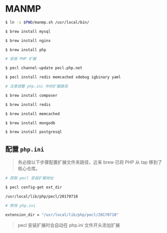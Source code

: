 # MANMP

```bash
$ ln -s $PWD/manmp.sh /usr/local/bin/
```

```bash
$ brew install mysql

$ brew install nginx

$ brew install php

# 安装 PHP 扩展

$ pecl channel-update pecl.php.net

$ pecl install redis memcached xdebug igbinary yaml

# 注意调整 php.ini 中的扩展路径

$ brew install composer

$ brew install redis

$ brew install memcached

$ brew install mongodb

$ brew install postgresql
```

## 配置 `php.ini`

> 务必按以下步骤配置扩展文件夹路径，近来 brew 已将 PHP 从 tap 移到了核心仓库。

```bash
# 获取 pecl 安装扩展地址

$ pecl config-get ext_dir

/usr/local/lib/php/pecl/20170718

# 修改 php.ini

extension_dir = "/usr/local/lib/php/pecl/20170718"
```

> pecl 安装扩展时会自动在 php.ini 文件开头添加扩展
